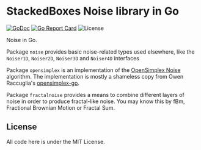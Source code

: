 # StackedBoxes Noise library in Go

[![GoDoc](https://godoc.org/github.com/lmbarros/sbxs_go_noise?status.svg)](https://godoc.org/github.com/lmbarros/sbxs_go_noise) [![Go Report Card](https://goreportcard.com/badge/github.com/lmbarros/sbxs_go_noise)](https://goreportcard.com/report/github.com/lmbarros/sbxs_go_noise) ![License](https://img.shields.io/github/license/lmbarros/sbxs_go_noise.svg)

Noise in Go.

Package `noise` provides basic noise-related types used elsewhere, like the
`Noiser1D`, `Noiser2D`, `Noiser3D` and `Noiser4D` interfaces

Package `opensimplex` is an implementation of the
[OpenSimplex Noise](http://uniblock.tumblr.com/post/97868843242/noise)
algorithm. The implementation is mostly a shameless copy from Owen Raccuglia's
[opensimplex-go](https://github.com/ojrac/opensimplex-go).

Package `fractalnoise` provides a means to combine different layers of noise in
order to produce fractal-like noise. You may know this by fBm, Fractional
Brownian Motion or Fractal Sum.

## License

All code here is under the MIT License.
